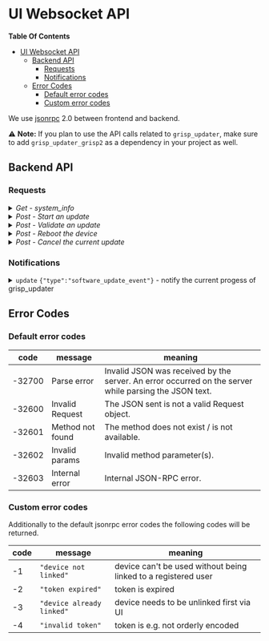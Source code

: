 # UI Websocket API

**Table Of Contents**
- [UI Websocket API](#ui-websocket-api)
  - [Backend API](#backend-api)
    - [Requests](#requests)
    - [Notifications](#notifications)
  - [Error Codes](#error-codes)
    - [Default error codes](#default-error-codes)
    - [Custom error codes](#custom-error-codes)

We use [jsonrpc](https://www.jsonrpc.org) 2.0 between frontend and backend.

⚠️ **Note:** If you plan to use the API calls related to `grisp_updater`, make
 sure to add `grisp_updater_grisp2` as a dependency in your project as well.

## Backend API

### Requests

</p>
</details>
<details><summary><i>Get - system_info</i></summary>
<p>

Retrieves the current state of the system. It returns the currently running
release name and version and if update is enabled.

**`params`:**
| key (required *)  | value    | description         |
| ----------------- | -------- | ------------------- |
| `"type"` *        | string   | `"system_info"` |

**`result`**:  JSON Object

| key             | value          | type     | description                                                      |
|-----------------|----------------|----------|------------------------------------------------------------------|
| relname         | string or null | required | The name of the release running currently on the device          |
| relvsn          | string or null | required | The version of the release running currently on the device       |
| update_enabled  | boolean        | required | If updating is enbaled on the device                             |
| boot_source     | map            | optional | `{"type": "system", "id": ID}` or `{"type": "removable"}`        |
| update_status   | string         | optional | `"ready"`, `"updating"`, `"canceled"`, `"failed"`, or `"updated"`|
| update_progress | integer        | optional | The progress as a percentage                                     |
| update_message  | string         | optional | Message describing the current state of the system               |
| action_required | boolean        | optional | `"reboot"`, `"remove_sdcard_and_reboot"` or `"validate"`         |

Meaning of the status:

| key               | description                                                                                |
|-------------------|--------------------------------------------------------------------------------------------|
| `"ready"`         | The system is ready for initiating an update                                               |
| `"updating"`      | The system is in the process of updating                                                   |
| `"canceled"`      | The update was canceled, a new update can be initiated                                     |
| `"failed"`        | The update failed, a new update can be initiated                                           |
| `"updated"`       | The update succeed, but actions are required like "reboot" or "validate"                   |

</p>
</details>
<details><summary><i>Post - Start an update</i></summary>
<p>

Triggers grisp_updater to install an update from the given URL.

**`params`:**
| key (required *)  | value    | description                |
| ----------------- | -------- | -------------------------- |
| `"type"` *        | string   | `"start_update"`           |
| `"url"` *         | [string] | URL to the code repository |

**`result`**:  `"ok"`

**`error`**:

| Error Content                                       | When it Happens                  |
| ----------------------------------------------------| -------------------------------- |
| `{code: -10, message: "grisp_updater_unavailable"}` | Grisp updater app is not running |
| `{code: -11, message: "already_updating"}`          | An update is already happening   |
| `{code: -12, message: "boot_system_not_validated"}` | The board rebooted after an update and needs validation |

</p>
</details>

<details><summary><i>Post - Validate an update</i></summary>
<p>

Validates the current booted partition. This can only be done after an update was installed and a reboot occurred.
This request sets the current partition as permanent in the bootloader if it is not.
If the new partition is not validated, from the next reboot, the bootloader will load the previous one.
This should only be called if the new software is functioning as expected.

**`params`:**
| key (required *)  | value    | description                |
| ----------------- | -------- | -------------------------- |
| `"type"` *        | string   | `"validate"`               |

**`result`**:  `"ok"`

**`error`**:

| Error Content                                       | When it Happens                  |
| ----------------------------------------------------| -------------------------------- |
| `{code: -10, message: "grisp_updater_unavailable"}` | Grisp updater app is not running |
| `{code: -13, message: "validate_from_unbooted", data: 0}` | The current partition N cannot be validated |

</p>
</details>

<details><summary><i>Post - Reboot the device</i></summary>
<p>

**`params`:**
| key (required *)  | value    | description                |
| ----------------- | -------- | -------------------------- |
| `"type"` *        | string   | `"reboot"`                 |

**`result`**:  `"ok"`

</p>
</details>

<details><summary><i>Post - Cancel the current update</i></summary>
<p>

**`params`:**
| key (required *)  | value    | description                |
| ----------------- | -------- | -------------------------- |
| `"type"` *        | string   | `"cancel"`                 |

**`result`**:  `"ok"`

**`error`**:

| Error Content                                       | When it Happens                  |
| ----------------------------------------------------| -------------------------------- |
| `{code: -10, message: "grisp_updater_unavailable"}` | Grisp updater app is not running |

</p>
</details>

### Notifications

<details><summary><code>update</code> <code>{"type":"software_update_event"}</code> - notify the current progess of grisp_updater </summary>
<p>

**`params`:**
| key           | value                                       | type     | description                          |
|---------------|---------------------------------------------|----------|--------------------------------------|
|`"type"`       | `"software_update_event"`                   | required |                                      |
|`"event_type"` | `"progress"` `"warning"` `"error"` `"done"` | required |                                      |
|`"message"`    |  integer                                    | optional | expected in case of warning or error |
|`"reason"`     |  integer                                    | optional | expected in case of warning or error |
|`"percentage"` |  integer                                    | optional | expected in case of progress or error|

</p>
</details>

## Error Codes

### Default error codes

|  code   |   message        | meaning                                          |
|---------|------------------|--------------------------------------------------|
|-32700   | Parse error      | Invalid JSON was received by the server. An error occurred on the server while parsing the JSON text. |
|-32600   | Invalid Request  | The JSON sent is not a valid Request object. |
|-32601   | Method not found | The method does not exist / is not available.|
|-32602   | Invalid params   | Invalid method parameter(s). |
|-32603   | Internal error   | Internal JSON-RPC error. |

### Custom error codes

Additionally to the default jsonrpc error codes the following codes will be returned.

|code  | message            | meaning |
|---|---|---|
| -1    | `"device not linked"`     | device can't be used without being linked to a registered user    |
| -2    | `"token expired"`         | token is expired                          |
| -3    | `"device already linked"` | device needs to be unlinked first via UI  |
| -4    | `"invalid token"`         | token is e.g. not orderly encoded         |
